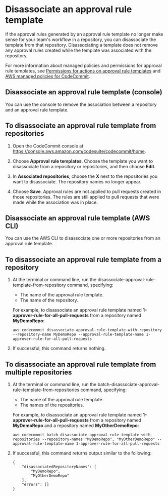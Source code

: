 # Disassociate an approval rule template<a name="how-to-disassociate-template"></a>

If the approval rules generated by an approval rule template no longer make sense for your team's workflow in a repository, you can disassociate the template from that repository\. Disassociating a template does not remove any approval rules created while the template was associated with the repository\. 

For more information about managed policies and permissions for approval rule templates, see [Permissions for actions on approval rule templates](auth-and-access-control-permissions-reference.md#aa-art) and [AWS managed policies for CodeCommit](security-iam-awsmanpol.md)\.

## Disassociate an approval rule template \(console\)<a name="how-to-disassociate-template-console"></a>

You can use the console to remove the association between a repository and an approval rule template\.<a name="disassociate-template-console"></a>

## To disassociate an approval rule template from repositories<a name="disassociate-template-console"></a>

1. Open the CodeCommit console at [https://console\.aws\.amazon\.com/codesuite/codecommit/home](https://console.aws.amazon.com/codesuite/codecommit/home)\.

1. Choose **Approval rule templates**\. Choose the template you want to disassociate from a repository or repositories, and then choose **Edit**\.

1. In **Associated repositories**, choose the **X** next to the repositories you want to disassociate\. The repository names no longer appear\.

1. Choose **Save**\. Approval rules are not applied to pull requests created in those repositories\. The rules are still applied to pull requests that were made while the association was in place\.

## Disassociate an approval rule template \(AWS CLI\)<a name="how-to-disassociate-template-cli"></a>

You can use the AWS CLI to disassociate one or more repositories from an approval rule template\.<a name="disassociate-template"></a>

## To disassociate an approval rule template from a repository<a name="disassociate-template"></a>

1. At the terminal or command line, run the disassociate\-approval\-rule\-template\-from\-repository command, specifying:
   + The name of the approval rule template\.
   + The name of the repository\.

   For example, to disassociate an approval rule template named **1\-approver\-rule\-for\-all\-pull\-requests** from a repository named **MyDemoRepo**:

   ```
   aws codecommit disassociate-approval-rule-template-with-repository --repository-name MyDemoRepo --approval-rule-template-name 1-approver-rule-for-all-pull-requests
   ```

1. If successful, this command returns nothing\.<a name="batch-disassociate-template"></a>

## To disassociate an approval rule template from multiple repositories<a name="batch-disassociate-template"></a>

1. At the terminal or command line, run the batch\-disassociate\-approval\-rule\-template\-from\-repositories command, specifying:
   + The name of the approval rule template\.
   + The names of the repositories\.

   For example, to disassociate an approval rule template named **1\-approver\-rule\-for\-all\-pull\-requests** from a repository named **MyDemoRepo** and a repository named **MyOtherDemoRepo**:

   ```
   aws codecommit batch-disassociate-approval-rule-template-with-repositories --repository-names "MyDemoRepo", "MyOtherDemoRepo" --approval-rule-template-name 1-approver-rule-for-all-pull-requests
   ```

1. If successful, this command returns output similar to the following:

   ```
   {
       "disassociatedRepositoryNames": [
           "MyDemoRepo",
           "MyOtherDemoRepo"
       ],
       "errors": []
   }
   ```